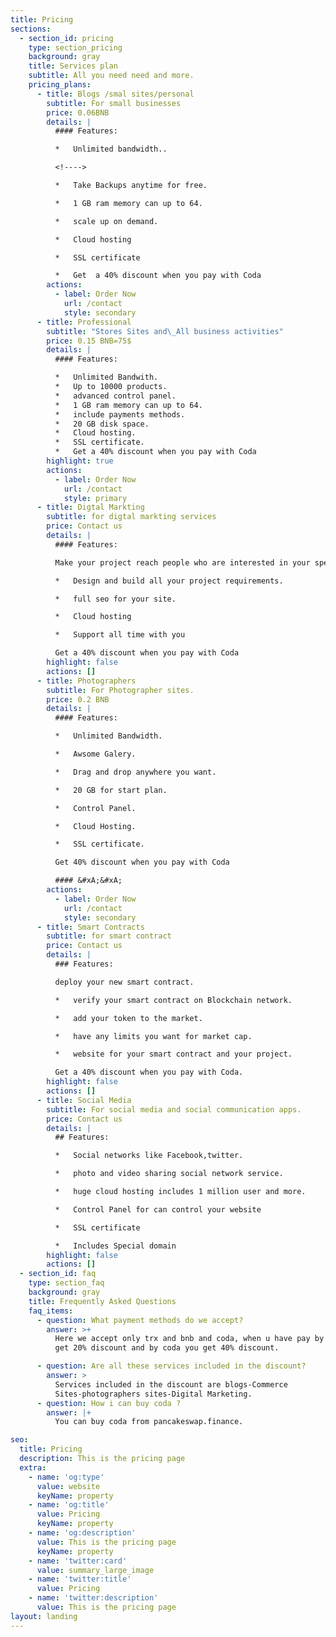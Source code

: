 ```yaml
---
title: Pricing
sections:
  - section_id: pricing
    type: section_pricing
    background: gray
    title: Services plan
    subtitle: All you need need and more.
    pricing_plans:
      - title: Blogs /smal sites/personal
        subtitle: For small businesses
        price: 0.06BNB
        details: |
          #### Features:

          *   Unlimited bandwidth..

          <!---->

          *   Take Backups anytime for free.

          *   1 GB ram memory can up to 64.

          *   scale up on demand.

          *   Cloud hosting

          *   SSL certificate

          *   Get  a 40% discount when you pay with Coda
        actions:
          - label: Order Now
            url: /contact
            style: secondary
      - title: Professional
        subtitle: "Stores Sites and\_All business activities"
        price: 0.15 BNB=75$
        details: |
          #### Features:

          *   Unlimited Bandwith.
          *   Up to 10000 products.
          *   advanced control panel.
          *   1 GB ram memory can up to 64.
          *   include payments methods.
          *   20 GB disk space.
          *   Cloud hosting.
          *   SSL certificate.
          *   Get a 40% discount when you pay with Coda
        highlight: true
        actions:
          - label: Order Now
            url: /contact
            style: primary
      - title: Digtal Markting
        subtitle: for digtal markting services
        price: Contact us
        details: |
          #### Features:

          Make your project reach people who are interested in your specialty.

          *   Design and build all your project requirements.

          *   full seo for your site.

          *   Cloud hosting

          *   Support all time with you

          Get a 40% discount when you pay with Coda
        highlight: false
        actions: []
      - title: Photographers
        subtitle: For Photographer sites.
        price: 0.2 BNB
        details: |
          #### Features:

          *   Unlimited Bandwidth.

          *   Awsome Galery.

          *   Drag and drop anywhere you want.

          *   20 GB for start plan.

          *   Control Panel.

          *   Cloud Hosting.

          *   SSL certificate.

          Get 40% discount when you pay with Coda

          #### &#xA;&#xA;
        actions:
          - label: Order Now
            url: /contact
            style: secondary
      - title: Smart Contracts
        subtitle: for smart contract
        price: Contact us
        details: |
          ### Features:

          deploy your new smart contract.

          *   verify your smart contract on Blockchain network.

          *   add your token to the market.

          *   have any limits you want for market cap.

          *   website for your smart contract and your project.

          Get a 40% discount when you pay with Coda.
        highlight: false
        actions: []
      - title: Social Media
        subtitle: For social media and social communication apps.
        price: Contact us
        details: |
          ## Features:

          *   Social networks like Facebook,twitter.

          *   photo and video sharing social network service.

          *   huge cloud hosting includes 1 million user and more.

          *   Control Panel for can control your website

          *   SSL certificate

          *   Includes Special domain
        highlight: false
        actions: []
  - section_id: faq
    type: section_faq
    background: gray
    title: Frequently Asked Questions
    faq_items:
      - question: What payment methods do we accept?
        answer: >+
          Here we accept only trx and bnb and coda, when u have pay by bnb you
          get 20% discount and by coda you get 40% discount.

      - question: Are all these services included in the discount?
        answer: >
          Services included in the discount are blogs-Commerce
          Sites-photographers sites-Digital Marketing.
      - question: How i can buy coda ?
        answer: |+
          You can buy coda from pancakeswap.finance.

seo:
  title: Pricing
  description: This is the pricing page
  extra:
    - name: 'og:type'
      value: website
      keyName: property
    - name: 'og:title'
      value: Pricing
      keyName: property
    - name: 'og:description'
      value: This is the pricing page
      keyName: property
    - name: 'twitter:card'
      value: summary_large_image
    - name: 'twitter:title'
      value: Pricing
    - name: 'twitter:description'
      value: This is the pricing page
layout: landing
---
```

